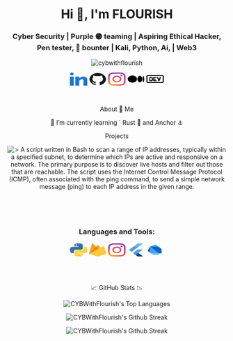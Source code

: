 [//]: <img align="right" src="/images/icons8-santa-100.png" alt="cybwithflourish" height="50" width="45" />

<h1 align="center">Hi 👋, I'm FLOURISH</h1>

<h3 align="center">Cyber Security | Purple 🟣 teaming | Aspiring Ethical Hacker, Pen tester, 🐞 bounter | Kali, Python, Ai, | Web3</h3>

<p align="center">
    <img
    src="https://komarev.com/ghpvc/?username=cybwithflourish&label=Profile%20views&color=0e75b6&style=flat"
    alt="cybwithflourish"
    />
</p>

<p align="center">
    <a href="https://linkedin.com/in/cybflourish/" target="blank"
    ><img
        align="center"
        src="/images/linkedin.svg"
        alt="cyblourish"
        height="30"
        width="40"
    /></a>
    <a href="https://github.com/CYBWithFlourish" target="blank"
    ><img
        align="center"
        src="/images/github.svg"
        alt="cybwithflourish"
        height="30"
        width="40"
    /></a>
    <a href="http://instagram.com/cybwithflourish/"
    ><img
        align="center"
        src="/images/instagram.svg"
        alt="cybwithflourish"
        height="30"
        width="40"
    /></a>
    <a href="https://medium.com/@cybwithflourish/" target="blank"
    ><img
        align="center"
        src="/images/medium.svg"
        alt="cybwithflourish"
        height="30"
        width="40"
    /></a>
    <a href="https://dev.to/cybwithflourish/" target="blank"
    ><img
        align="center"
        src="/images/dev-dot-to.svg"
        alt="cybwithlourish"
        height="30"
        width="40"
    /></a>
</p>
<br/>

<p align="center"> About 🔭 Me </p>

<p align="center">🌱 I’m currently learning ` Rust 🦀 and Anchor ⚓</p> 

 <!--- **project.samclak@gmail.com** --->
 
<p align="center">Projects</p>

<p align="center">
  <picture>
    <source
      media="(prefers-color-scheme: dark)"
      srcset="https://github-readme-stats.vercel.app/api/pin/?username=CYBWithFlourish&repo=IP-Sweeper-Script&show_owner=false&theme=dark"
    />
    <source
      media="(prefers-color-scheme: light)"
      srcset="https://github-readme-stats.vercel.app/api/pin/?username=CYBWithFlourish&repo=IP-Sweeper-Script&show_owner=false&theme=light"
    />
    <img
      src="https://github-readme-stats.vercel.app/api/pin/?username=CYBWithFlourish&repo=IP-Sweeper-Script&show_owner=false&theme=light"
      alt="> A script written in Bash to scan a range of IP addresses, typically within a specified subnet, to determine which IPs are active and responsive on a network. The primary purpose is to discover live hosts and filter out those that are reachable. The script uses the Internet Control Message Protocol (ICMP), often associated with the ping command, to send a simple network message (ping) to each IP address in the given range."
    />
  </picture>
</p>

<p align="center">
  <picture>
    <source
      media="(prefers-color-scheme: dark)"
      srcset="https://github-readme-stats.vercel.app/api/pin/?username=CYBWithFlourish&repo=FileOrganizer-&show_owner=false&theme=dar"
    />
    <source
      media="(prefers-color-scheme: light)"
      srcset="https://github-readme-stats.vercel.app/api/pin/?username=CYBWithFlourish&repo=FileOrganizer-&show_owner=false&theme=lightt"
    />
    <img
      src="https://github-readme-stats.vercel.app/api/pin/?username=CYBWithFlourish&repo=IP-Sweeper-Script&show_owner=false&theme=light"
      alt=""
    />
  </picture>
</p>
<br/>

<h3 align="center">Languages and Tools:</h3>

<p align="center">
    <a href="https://python.prg" target="blank"
    ><img
        align="center"
        src="/images/python.svg"
        alt="Python"
        height="30"
        width="40"
    /></a>
    <a href="console.firebase.google.com" target="blank"
    ><img
        align="center"
        src="/images/firebase.svg"
        alt="Google's Firebase"
        height="30"
        width="40"
    /></a>
    <a href="studio.firebase.google.com"
    ><img
        align="center"
        src="/images/instagram.svg"
        alt="Google's Firebase studio"
        height="30"
        width="40"
    /></a>
    <a href="https://flutter.dev" target="blank"
    ><img
        align="center"
        src="/images/flutter.svg"
        alt="Flutter Framework"
        height="30"
        width="40"
    /></a>
    <a href="https://dart.dev" target="blank"
    ><img
        align="center"
        src="/images/dart.svg"
        alt="Dart Programming Language"
        height="30"
        width="40"
    /></a>
</p>
<br/>
<br/>

<p align="center"> 📈 GitHub Stats 📉</p>

<p align="center">
  <picture>
    <source
      media="(prefers-color-scheme: dark)"
      srcset="https://github-readme-stats.vercel.app/api/top-langs/?username=CYBWithFlourish&locale=en&layout=compact&theme=dark&hide_border=true"
    />
    <source
      media="(prefers-color-scheme: light)"
      srcset="https://github-readme-stats.vercel.app/api/top-langs/?username=CYBWithFlourish&locale=en&layout=compact&theme=light&hide_border=true"
    />
    <img
      src="YOUR_LIGHT_MODE_IMAGE_URL_FOR_THIS_STAT"
      alt="CYBWithFlourish's Top Languages"
    />
  </picture>
</p>

<p align="center">
  <picture>
    <source
      media="(prefers-color-scheme: dark)"
      srcset="https://github-readme-streak-stats.herokuapp.com/?user=cybwithflourish&locale=en&layout=compact&theme=dark&hide_border=true"
    />
    <source
      media="(prefers-color-scheme: light)"
      srcset="https://github-readme-streak-stats.herokuapp.com/?user=cybwithflourish&locale=en&layout=compact&theme=light&hide_border=true"
    />
    <img
      src="https://github-readme-streak-stats.herokuapp.com/?user=cybwithflourish&locale=en&layout=compact&theme=light&hide_border=true"
      alt="CYBWithFlourish's Github Streak"
    />
  </picture>
</p>

<p align="center">
  <picture>
    <source
      media="(prefers-color-scheme: dark)"
      srcset="https://github-readme-stats.vercel.app/api?username=cybwithflourish&locale=en&show_icons=true&theme=dark&hide_border=true"
    />
    <source
      media="(prefers-color-scheme: light)"
      srcset="https://github-readme-stats.vercel.app/api?username=cybwithflourish&locale=en&show_icons=true&theme=light&hide_border=true"
    />
    <img
      src="https://github-readme-stats.vercel.app/api?username=cybwithflourish&locale=en&show_icons=true&theme=light&hide_border=true"
      alt="CYBWithFlourish's Github Streak"
    />
  </picture>
</p>
